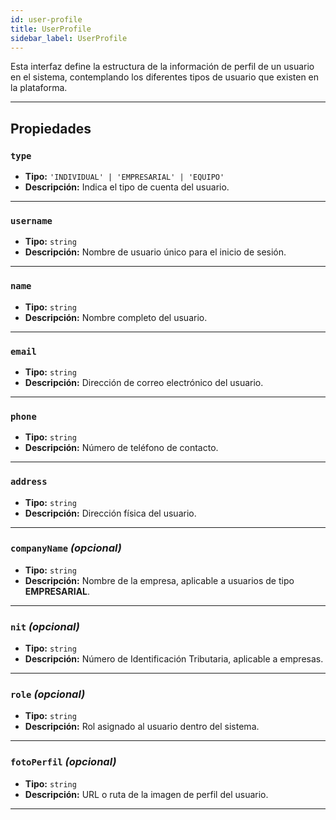 ```yaml
---
id: user-profile
title: UserProfile
sidebar_label: UserProfile
---
```


Esta interfaz define la estructura de la información de perfil de un usuario en el sistema, contemplando los diferentes tipos de usuario que existen en la plataforma.

---

## Propiedades

### `type`
- **Tipo:** `'INDIVIDUAL' | 'EMPRESARIAL' | 'EQUIPO'`
- **Descripción:** Indica el tipo de cuenta del usuario.

---

### `username`
- **Tipo:** `string`
- **Descripción:** Nombre de usuario único para el inicio de sesión.

---

### `name`
- **Tipo:** `string`
- **Descripción:** Nombre completo del usuario.

---

### `email`
- **Tipo:** `string`
- **Descripción:** Dirección de correo electrónico del usuario.

---

### `phone`
- **Tipo:** `string`
- **Descripción:** Número de teléfono de contacto.

---

### `address`
- **Tipo:** `string`
- **Descripción:** Dirección física del usuario.

---

### `companyName` *(opcional)*
- **Tipo:** `string`
- **Descripción:** Nombre de la empresa, aplicable a usuarios de tipo **EMPRESARIAL**.

---

### `nit` *(opcional)*
- **Tipo:** `string`
- **Descripción:** Número de Identificación Tributaria, aplicable a empresas.

---

### `role` *(opcional)*
- **Tipo:** `string`
- **Descripción:** Rol asignado al usuario dentro del sistema.

---

### `fotoPerfil` *(opcional)*
- **Tipo:** `string`
- **Descripción:** URL o ruta de la imagen de perfil del usuario.

---
